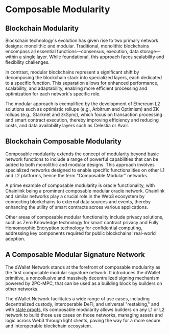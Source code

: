 # Composable Modularity

## Blockchain Modularity

Blockchain technology's evolution has given rise to two primary network designs: monolithic and modular. Traditional, monolithic blockchains encompass all essential functions—consensus, execution, data storage—within a single layer. While foundational, this approach faces scalability and flexibility challenges.

In contrast, modular blockchains represent a significant shift by decomposing the blockchain stack into specialized layers, each dedicated to a specific function. This separation allows for enhanced performance, scalability, and adaptability, enabling more efficient processing and optimization for each network's specific role.

The modular approach is exemplified by the development of Ethereum L2 solutions such as optimistic rollups (e.g., Arbitrum and Optimism) and ZK rollups (e.g., Starknet and zkSync), which focus on transaction processing and smart contract execution, thereby improving efficiency and reducing costs, and data availability layers such as Celestia or Avail.

## Blockchain Composable Modularity

Composable modularity extends the concept of modularity beyond basic network functions to include a range of powerful capabilities that can be added to both monolithic and modular designs. This approach involves specialized networks designed to enable specific functionalities on other L1 and L2 platforms, hence the term "Composable Modular" networks.

A prime example of composable modularity is oracle functionality, with Chainlink being a prominent composable modular oracle network. Chainlink and similar networks play a crucial role in the Web3 ecosystem by connecting blockchains to external data sources and events, thereby enhancing the utility of smart contracts across various applications.

Other areas of composable modular functionality include privacy solutions, such as Zero Knowledge technology for smart contract privacy and Fully Homomorphic Encryption technology for confidential computing, addressing key components required for public blockchains' real-world adoption.

## A Composable Modular Signature Network

The dWallet Network stands at the forefront of composable modularity as the first composable modular signature network. It introduces the dWallet primitive, a noncollusive and massively decentralized signing mechanism powered by 2PC-MPC, that can be used as a building block by builders on other networks.

The dWallet Network facilitates a wide range of use cases, including decentralized custody, interoperable DeFi, and universal "restaking," and with [state proofs](state-proofs.md), its composable modularity allows builders on any L1 or L2 network to build those use cases on those networks, managing assets and logic across Web3 through light clients, paving the way for a more secure and interoperable blockchain ecosystem.
